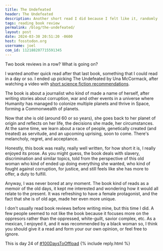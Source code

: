```yaml
---
title: The Undefeated
header: The Undefeated
description: Another short read I did because I felt like it, randomly picked from a YouTube video
tags: reading book review
permalink: /blog/the-undefeated/
layout: post
date: 2024-03-30 20:51:20 -0600
host: fosstodon.org
username: joel
com_id: 112188207715591345
---
```


Two book reviews in a row? What is going on?

I wanted another quick read after that last book, something that I could read in a day or so. I ended up picking The Undefeated by Una McCormack, after watching a video with [short science fiction recommendations](https://youtu.be/k97VOvFkXbo).

The book is about a journalist who kind of made a name of herself, after writing stories about corruption, war and other events in a universe where Humanity has managed to colonize multiple planets and thrive in Space, forming a Commonwealth of planets.

Now that she is old (around 60 or so years), she goes back to her planet of origin and reflects on her life, the decisions she made, her circumstances. At the same time, we learn about a race of people, genetically created (and treated) as servitude, and an upcoming uprising, soon to come. There's melancholy, regret, and acceptance.

Honestly, this book was really, really well written, for how short it is, I really enjoyed its prose. As you might guess, the book deals with slavery, discrimination and similar topics, told from the perspective of this old woman who kind of ended up doing everything she wanted, who kind of fought against corruption, for justice, and still feels like she has more to offer, a duty to fulfill.

Anyway, I was never bored at any moment. The book kind of reads as a memoir of the old days, it kept me interested and wondering how it would all relate to the present. It was refreshing to have a female protagonist, and the fact that she is of old age, made her even more unique.

I don't usually read book reviews before writing mine, but this time I did. A few people seemed to not like the book because it focuses more on the oppresors rather than the oppressed, white-guilt, savior complex, etc. As a mexican, I enjoyed it, and it was recommended by a black woman so, I think you should give it a read and form your our own opinion, or feel free to ignore.

This is day 24 of [#100DaysToOffload](https://100daystooffload.com)
{% include reply.html %}
